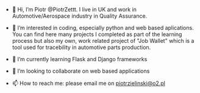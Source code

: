 - 👋 Hi, I’m Piotr @PiotrZettt. I live in UK and work in Automotive/Aerospace industry in Quality Assurance.

- 👀 I’m interested in coding, especially python and web based aplications. You can find here many projects I completed as part of the learning process but also my own, work related project of "Job Wallet" which is a tool used for tracebility in automotive parts production.
- 🌱 I’m currently learning Flask and Django frameworks
- 💞️ I’m looking to collaborate on web based applications
- 📫 How to reach me: please email me on piotrzielinski@o2.pl

<!---
PiotrZettt/PiotrZettt is a ✨ special ✨ repository because its `README.md` (this file) appears on your GitHub profile.
You can click the Preview link to take a look at your changes.
--->
